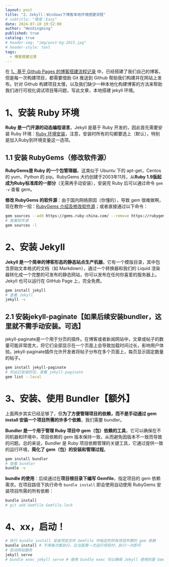 ```yaml
---
layout: post
title: "2、Jekyll：Windows下博客本地环境搭建流程"
# subtitle: "难度：Easy"
date: 2024-07-10 19:52:00
author: "WenXingming"
published: true
catalog: true
# header-img: "img/post-bg-2015.jpg"
# header-style: text
tags:
  - 博客搭建记录
---
```


在 [1、基于 Github Pages 的博客搭建流程记录](2024-07-08-001-Github-Pages-博客搭建流程记录.md) 中，已经搭建了我们自己的博客。但是每一次构建项目，都需要借助 Git 推送到 Github 帮助我们构建并在网站上发布。针对 Github 构建项目太慢，以及我们缺少一种本地化构建博客的方法来帮助我们进行可视化调试项目等问题，写此文章，本地搭建 jekyll 环境。

# 1、安装 Ruby 环境

**Ruby 是一门开源的动态编程语言**。Jekyll 是基于 Ruby 开发的，因此首先需要安装 Ruby 环境：[Ruby 环境安装](https://www.runoob.com/ruby/ruby-environment.html)，注意，安装时所有的勾都要选上（默认），特别是加入Ruby到环境变量这一选项。

## 1.1 安装 RubyGems（修改软件源）

**RubyGems是 Ruby 的一个包管理器**。这类似于 Ubuntu 下的 apt-get，Centos 的 yum，Python 的 pip。RubyGems 大约创建于2003年11月，从**Ruby 1.9版起成为Ruby标准库的一部分**（无需再手动安装），安装完 Ruby 后可以通过命令 `gem -v` 查看 gem。

**修改 RubyGems 的软件源**：由于国内网络原因（你懂的），导致 gem 很难做啊，现在教你一招：[RubyGems 介绍及修改软件源](https://www.runoob.com/ruby/ruby-rubygems.html)；或者直接通过以下命令：
```bash
gem sources --add https://gems.ruby-china.com/ --remove https://rubygems.org/
# 查看软件源
gem sources -l
```

# 2、安装 Jekyll

**Jekyll 是一个简单的博客形态的静态站点生产机器**。它有一个模版目录，其中包含原始文本格式的文档（如 Markdown），通过一个转换器和我们的 Liquid 渲染器转化成一个完整的可发布的静态网站，你可以发布在任何你喜爱的服务器上。Jekyll 也可以运行在 GitHub Page 上，完全免费。

```bash
gem install jekyll
# 查看 Jekyll
jekyll -v
```

## 2.1 安装jekyll-paginate【如果后续安装bundler，这里就不需手动安装。可选】

jekyll-paginate是一个用于分页的插件。在博客或者新闻网站中，文章或帖子的数量可能非常庞大，将它们全部显示在一个页面上会导致加载时间过长，影响用户体验。jekyll-paginate插件允许开发者将帖子分布在多个页面上，每页显示固定数量的帖子。

```bash
gem install jekyll-paginate
# 列出已安装的包，查看 jekyll-paginate
gem list --local
```

# 3、安装、使用 Bundler【额外】

上面两步其实已经足够了，但**为了方便管理项目的依赖，而不是手动通过 gem install 安装一个项目所需的许多个依赖**，我们需要 bundler。

**Bundler 是一个用于管理 Ruby 项目中 gem（包）依赖的工具**，它可以确保在不同机器和环境中，项目依赖的 gem 版本保持一致，从而避免因版本不一致而导致的问题。总的来说，Bundler 是 Ruby 项目依赖管理的关键工具，它通过提供一致的运行环境，**简化了 gem（包）的安装和管理过程**。

```bash
gem install bundler
# 查看 bundler
bundle -v
```

**bundle 的使用**：后续通过在**项目根目录下编写 Gemfile**，指定项目的 gem 依赖需求。在项目路径下执行命令 `bundle install` 即会使用自动使用 RubyGems 安装项目所需的所有依赖：

```bash
bundle install
# git add Gemfile Gemfile.lock
```

# 4、xx，启动！

```bash
# 执行 bundle install 安装项目文件 Gemfile 中指定的所有项目所需的 gem 依赖
bundle install # 不用每次都执行，应当是第一次运行项目时，执行一次即可
# 启动网站服务
jekyll serve 
# bundle exec jekyll serve # 使用 bundle exec 可以确保 Jekyll 使用的是 Gemfile 中指定的 gem 版本，而不是全局安装的版本
```





